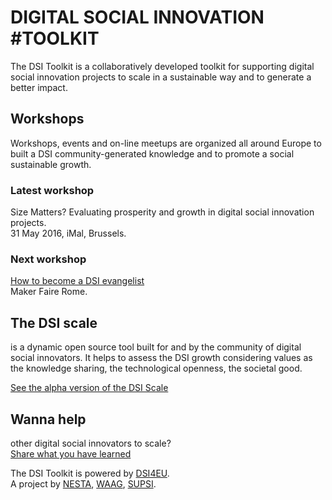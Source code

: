 # DIGITAL SOCIAL INNOVATION #TOOLKIT
The DSI Toolkit is a collaboratively developed toolkit for supporting digital social innovation projects to scale in a sustainable way and to generate a better impact.

<div class="tilde"></div>

## Workshops
Workshops, events and on-line meetups are organized all around Europe to built a DSI community-generated knowledge and to promote a social sustainable growth.

### Latest workshop
Size Matters? Evaluating prosperity and growth in digital social innovation projects.<br>
31 May 2016, iMal, Brussels.

### Next workshop
[How to become a DSI evangelist](#)<br>
Maker Faire Rome.

<div class="tilde"></div>

## The DSI scale
is a dynamic open source tool built for and by the community of digital social innovators. It helps to assess the DSI growth considering values as the knowledge sharing, the technological openness, the societal good.

[See the alpha version of the DSI Scale](#)

<div class="tilde"></div>

## Wanna help
other digital social innovators to scale?<br>
[Share what you have learned](#)

<div class="tilde"></div>

The DSI Toolkit is powered by [DSI4EU](#).<br>
A project by [NESTA](#), [WAAG](#), [SUPSI](#).
